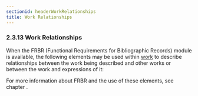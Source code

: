 ```yaml
---
sectionid: headerWorkRelationships
title: Work Relationships
---
```



<h3 id="headerWorkRelationships">
   <span class="headingNumber">2.3.13</span>
   <span class="head">Work Relationships</span>
</h3>
When the FRBR (Functional Requirements for Bibliographic Records) module is available,
the
following elements may be used within 
<a class="link_odd_elementSpec" href="/v3/elements/work">work</a> to describe relationships
between the work being described and other works or between the work and expressions
of
it:



<span class="specList">
   
   <span class="specDesc"></span>
   
   <span class="specDesc"></span>
   
   <span class="specDesc"></span>
   
</span>


For more information about FRBR and the use of these elements, see chapter 
<span class="ptr"></span>.

